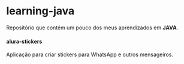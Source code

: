 # learning-java

Repositório que contém um pouco dos meus aprendizados em **JAVA**.

#### alura-stickers

Aplicação para criar stickers para WhatsApp e outros mensageiros.
